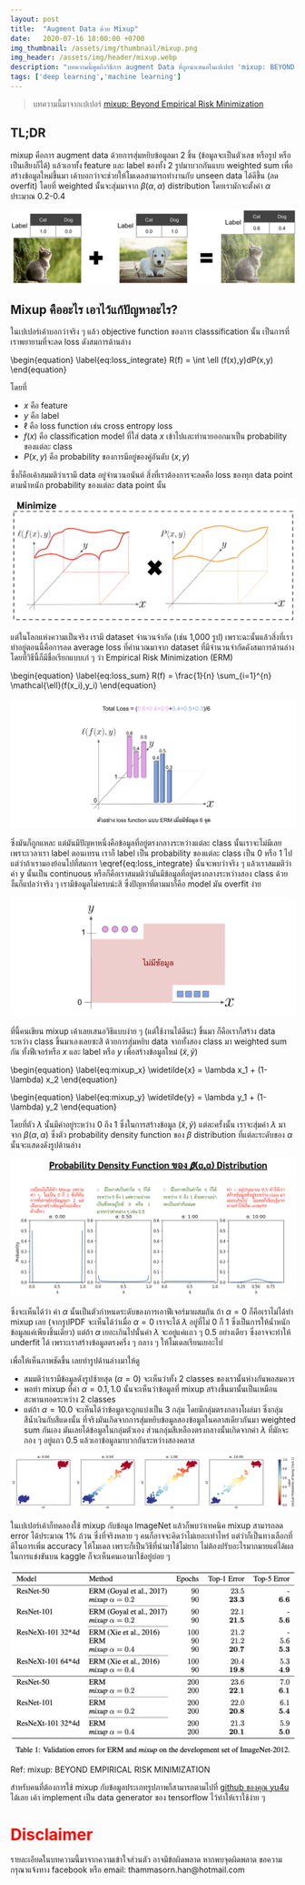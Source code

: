 ```yaml
---
layout: post
title:  "Augment Data ด้วย Mixup"
date:   2020-07-16 18:00:00 +0700
img_thumbnail: /assets/img/thumbnail/mixup.png
img_header: /assets/img/header/mixup.webp
description: "บทความนี้พูดถึงวิธีการ augment Data ที่ถูกนำเสนอในเปเปอร์ 'mixup: BEYOND EMPIRICAL RISK MINIMIZATION' ซึ่งจะช่วยให้โมเดลเราทำงานกับข้อมูลแบบ in-between sample (ข้อมูลที่อยู่กึ่งกลางระหว่างสองคลาส) ได้ดีขึ้น ช่วยลดปัญหา overfit ด้วยวิธีง่าย ๆ แต่ใช้ได้จริง"
tags: ['deep learning','machine learning']
---
```


> บทความนี้มาจากเปเปอร์ <a href="https://arxiv.org/pdf/1710.09412.pdf">mixup: Beyond Empirical Risk Minimization </a>


## TL;DR
mixup คือการ augment data ด้วยการสุ่มหยิบข้อมูลมา 2 ชิ้น (ข้อมูลจะเป็นตัวเลข หรือรูป หรือเป็นเสียงก็ได้) แล้วเอาทั้ง feature และ label ของทั้ง 2 รูปมาบวกกันแบบ weighted sum เพื่อสร้างข้อมูลใหม่ขึ้นมา เค้าบอกว่าจะช่วยให้โมเดลสามารถทำงานกับ unseen data ได้ดีขึ้น (ลด overfit) โดยที่ weighted นั้นจะสุ่มมาจาก $\beta(\alpha,\alpha)$ distribution โดยเรามักจะตั้งค่า $\alpha$ ประมาณ 0.2-0.4

![alt text](/assets/img/mixup/overview.png)


<!-- รูปปป -->
 

## Mixup คืออะไร เอาไว้แก้ปัญหาอะไร?
<!-- >TL;DR จริง ๆ แล้วเราต้องการจะสร้างโมเดลให้ classify data ได้ทั้งหมดที่เป็นไปได้ เช่น เอารูปแมวรูปหมามาแบบ infinity แต่ว่าจริง ๆ แล้วเรามี dataset จำกัด -->

ในเปเปอร์เค้าบอกว่าจริง ๆ แล้ว objective function ของการ classsification นั้น เป็นการที่เราพยายามที่จะลด loss ดังสมการด้านล่าง 

\begin{equation}
\label{eq:loss_integrate}
   R(f) =  \int \ell (f(x),y)dP(x,y)
\end{equation}

โดยที่
- $x$ คือ feature
- $y$ คือ label
- $\ell$ คือ loss function เช่น cross entropy loss
- $f(x)$ คือ classification model ที่ใส่ data $x$ เข้าไปและทำนายออกมาเป็น probability ของแต่ละ class
- $P(x,y)$ คือ probability ของการมีอยู่ของคู่อันดับ $(x,y)$

ซึ่งก็คือเค้าสมมติว่าเรามี data อยู่จำนวนอนันต์ สิ่งที่เราต้องการจะลดคือ loss ของทุก data point ตามน้ำหนัก probability ของแต่ละ data point นั้น 

![alt text](/assets/img/mixup/visualize_loss_integrate.png)



แต่ในโลกแห่งความเป็นจริง เรามี dataset จำนวนจำกัด (เช่น 1,000 รูป) เพราะฉะนั้นแล้วสิ่งที่เราทำอยู่ตอนนี้คือการลด average loss ที่คำนวณมาจาก dataset ที่มีจำนวนจำกัดดังสมการด้านล่าง โดยที่วิธีนี้ก็มีชื่อเรียกแบบเก๋ ๆ ว่า Empirical Risk Minimization (ERM)

\begin{equation}
\label{eq:loss_sum}
   R(f) =  \frac{1}{n} \sum_{i=1}^{n} \mathcal{\ell}(f(x_i),y_i)
\end{equation}

![alt text](/assets/img/mixup/visualize_loss_sum.png)


ซึ่งมันก็ถูกแหละ แต่มันมีปัญหาหนึ่งคือข้อมูลที่อยู่ตรงกลางระหว่างแต่ละ class นั้นเราจะไม่มีเลย เพราะเวลาเรา label ตอนเทรน เราก็ label เป็น probability ของแต่ละ class เป็น 0 หรือ 1 ไป แต่ว่าถ้าเรามองย้อนไปที่สมการ \eqref{eq:loss_integrate} นั้นจะพบว่าจริง ๆ แล้วเราสมมติว่าค่า y นั้นเป็น continuous หรือก็คือเราสมมติว่ามันมีข้อมูลที่อยู่ตรงกลางระหว่างสอง class ด้วย งั้นก็แปลว่าจริง ๆ เรามีข้อมูลไม่ครบน่ะสิ ซึ่งปัญหาที่ตามมาก็คือ model มัน overfit ง่าย 

![alt text](/assets/img/mixup/missing.png)



ที่นี้คนเขียน mixup เค้าเลยเสนอวิธีแบบง่าย ๆ (แต่ใช้งานได้ดีนะ) ขึ้นมา ก็คือเราก็สร้าง data ระหว่าง class ขึ้นมาเองเลยซะสิ ด้วยการสุ่มหยิบ data จากทั้งสอง class มา weighted sum กัน ทั้งฟีเจอร์หรือ $x$ และ label หรือ $y$ เพื่อสร้างข้อมูลใหม่ $(\widetilde{x},\widetilde{y})$

\begin{equation}
\label{eq:mixup_x}
	\widetilde{x} = \lambda x_1 + (1-\lambda) x_2
\end{equation}

\begin{equation}
\label{eq:mixup_y}
	\widetilde{y} = \lambda y_1 + (1-\lambda) y_2
\end{equation}

โดยที่ตัว $\lambda$ นั้นมีค่าอยู่ระหว่าง 0 ถึง 1 ซึ่งในการสร้างข้อมูล $(\widetilde{x},\widetilde{y})$ แต่ละครั้งนั้น เราจะสุ่มค่า $\lambda$ มาจาก $\beta(\alpha,\alpha)$ ซึ่งตัว probability density function ของ $\beta$ distribution ที่แต่ละระดับของ $\alpha$ นั้นจะแสดงดังรูปด้านล่าง

![alt text](/assets/img/mixup/pdf-beta.png)

ซึ่งจะเห็นได้ว่า ค่า $\alpha$ นั้นเป็นตัวกำหนดระดับของการเอาฟีเจอร์มาผสมกัน ถ้า $\alpha = 0$ ก็คือเราไม่ได้ทำ mixup เลย (จากรูป ​PDF จะเห็นได้ว่าเมื่อ $\alpha=0$ เราจะได้ $\lambda$ อยู่ที่ไม่ 0 ก็ 1 ซึ่งเป็นการให้น้ำหนักข้อมูลแค่เพียงชิ้นเดียว) แต่ถ้า $\alpha$ เยอะเกินไปนั้นค่า $\lambda$ จะอยู่แค่แถว ๆ 0.5 อย่างเดียว ซึ่งอาจจะทำให้ underfit ได้ เพราะเราสร้างข้อมูลตรงครึ่ง ๆ กลาง ๆ ให้โมเดลเรียนเยอะไป

เพื่อให้เห็นภาพชัดขึ้น เลยทำรูปด้านล่างมาให้ดู 
- สมมติว่าเรามีข้อมูลดังรูปซ้ายสุด ($\alpha=0$) จะเห็นว่าทั้ง 2 classes ของเรานั้นห่างกันพอสมควร 
- พอทำ mixup ที่ค่า $\alpha=0.1,1.0$ นั้นจะเห็นว่าข้อมูลที่ mixup สร้างขึ้นมานั้นเป็นเหมือนสะพานทอดระหว่าง 2 classes 
- แต่ถ้า $\alpha=10.0$ จะเห็นได้ว่าข้อมูลจะถูกแบ่งเป็น 3 กลุ่ม โดยมีกลุ่มตรงกลางโผล่มา ซึ่งกลุ่มสีน้ำเงินกับสีแดงนั้น ที่จริงมันเกิดจากการสุ่มหยิบข้อมูลสองข้อมูลในคลาสเดียวกันมา weighted sum กันเอง มันเลยได้ข้อมูลในกลุ่มตัวเอง ส่วนกลุ่มสีเหลืองตรงกลางนั้นเกิดจากค่า $\lambda$ ที่มักจะกอง ๆ อยู่แถว 0.5 แล้วเอาข้อมูลมาบวกกันระหว่างสองคลาส

![alt text](/assets/img/mixup/varied_alpha_mixup.png)


ในเปเปอร์เค้าก็ทดลองใช้ mixup กับข้อมูล ImageNet แล้วก็พบว่าเทคนิค mixup สามารถลด error ได้ประมาณ 1% ถ้วน ซึ่งที่จริงหลาย ๆ คนก็อาจจะคิดว่าไม่เยอะเท่าไหร่ แต่ว่าก็เป็นทางเลือกที่ดีในการเพิ่ม accuracy ให้โมเดล เพราะก็เป็นวิธีที่นำมาใช้ไม่ยาก ไม่ต้องปรับอะไรมากมายแต่ได้ผล ในการแข่งขันบน kaggle ก็จะเห็นคนเอามาใช้อยู่บ่อย ๆ 

![alt text](/assets/img/mixup/result.png)

Ref: mixup: BEYOND EMPIRICAL RISK MINIMIZATION


สำหรับคนที่ต้องการใช้ mixup กับข้อมูลประเภทรูปภาพก็สามารถตามไปที่ <a href="https://github.com/yu4u/mixup-generator">github ของคุณ yu4u</a> ได้เลย เค้า implement เป็น data generator ของ tensorflow ไว้ทำให้เราใช้ง่าย ๆ 


<h1 style='color: red;'>Disclaimer</h1>
รายละเอียดในบทความนี้มาจากความเข้าใจส่วนตัว อาจมีข้อผิดพลาด หากพบจุดผิดพลาด ขอความกรุณาแจ้งทาง facebook หรือ email: thammasorn.han@hotmail.com



